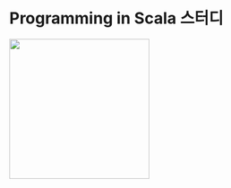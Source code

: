 # Programming in Scala 스터디

<img src="https://user-images.githubusercontent.com/7943694/91012650-6457b400-e621-11ea-8223-ee98bfa3401b.png" width="250"/>
